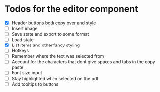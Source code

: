 
# Todos for the editor component

- [x] Header buttons both copy over and style
- [ ] Insert image
- [ ] Save state and export to some format
- [ ] Load state
- [x] List items and other fancy styling
- [ ] Hotkeys
- [ ] Remember where the text was selected from
- [ ] Account for the characters that dont give spaces and tabs in the copy paste
- [ ] Font size input
- [ ] Stay highlighted when selected on the pdf
- [ ] Add tooltips to buttons